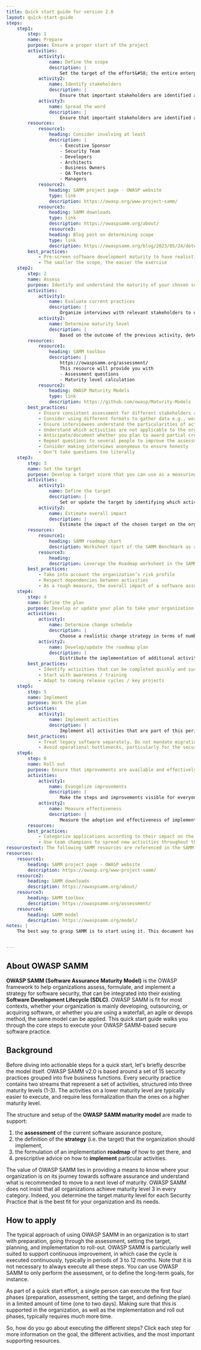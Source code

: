 ```yaml
---
title: Quick start guide for version 2.0
layout: quick-start-guide
steps:
    step1:
        step: 1
        name: Prepare
        purpose: Ensure a proper start of the project
        activities:
            activity1:
                name: Define the scope
                description: |
                    Set the target of the effort&#58; the entire enterprise, a particular application or project, a particular team.
            activity2:
                name: Identify stakeholders
                description: |
                    Ensure that important stakeholders are identified and well aligned to support the project.
            activity3:
                name: Spread the word
                description: |
                    Ensure that important stakeholders are identified and well aligned to support the project.
        resources:
            resource1:
                heading: Consider involving at least
                description: |
                    - Executive Sponsor
                    - Security Team
                    - Developers
                    - Architects
                    - Business Owners
                    - QA Testers
                    - Managers
            resource2:
                heading: SAMM project page - OWASP website
                type: link
                description: https://owasp.org/www-project-samm/
            resource3:
                heading: SAMM downloads
                type: link
                description: https://owaspsamm.org/about/
                resource3:
                heading: Blog post on determining scope
                type: link
                description: https://owaspsamm.org/blog/2023/05/24/determining-scope-when-implementing-samm/
        best_practices:
            - Pre-screen software development maturity to have realistic expectations
            - The smaller the scope, the easier the exercise
    step2:
        step: 2
        name: Assess
        purpose: Identify and understand the maturity of your chosen scope in each of the 15 software security practices
        activities:
            activity1:
                name: Evaluate current practices
                description: |
                    Organize interviews with relevant stakeholders to understand the current state of practices within your organization. You could evaluate this yourself if you understand the organization sufficiently enough. SAMM provides lightweight and detailed assessments, where the latter is an evidence-based evaluation, use the detailed one only if you want to have absolute certainty about the scores.
            activity2:
                name: Determine maturity level
                description: |
                    Based on the outcome of the previous activity, determine for each security practice the maturity level according to the SAMM maturity scoring system. Activities are scored by a multiple choice system and are averaged out for the security practice area, then added together to determine the overall score.
        resources:
            resource1:
                heading: SAMM toolbox
                description: |
                    https://owaspsamm.org/assessment/  
                    This resource will provide you with  
                    - Assessment questions
                    - Maturity level calculation
            resource2:
                heading: OWASP Maturity Models
                type: link
                description: https://github.com/owasp/Maturity-Models
        best_practices:
            - Ensure consistent assessment for different stakeholders and teams by using the same questions and interviewer
            - Consider using different formats to gather data e.g., workshops vs. interviews
            - Ensure interviewees understand the particularities of activities
            - Understand which activities are not applicable to the organization, and take this into account in the overall scoring
            - Anticipate/document whether you plan to award partial credit, or just document various judgment calls
            - Repeat questions to several people to improve the assessment quality
            - Consider making interviews anonymous to ensure honesty
            - Don’t take questions too literally
    step3:
        step: 3
        name: Set the target
        purpose: Develop a target score that you can use as a measuring stick to guide you to act on the most important activities for your situation
        activities:
            activity1:
                name: Define the target
                description: |
                    Set or update the target by identifying which activities your organization should implement ideally. Typically, this will include more lower-level than higher-level activities. Ensure that the total set of selected activities makes sense, and take into account dependencies between activities.                    
            activity2:
                name: Estimate overall impact
                description: |
                    Estimate the impact of the chosen target on the organization. Try to express in budgetary arguments.        
        resources:
            resource1:
                heading: SAMM roadmap chart
                description: Worksheet (part of the SAMM Benchmark as a comparative source)
            resource3:
                heading: 
                description: Leverage the Roadmap worksheet in the SAMM Toolbox to help calculate maturity score improvements based on future answers
        best_practices:
            - Take into account the organization’s risk profile
            - Respect dependencies between activities
            - As a rough measure, the overall impact of a software assurance effort is estimated at 5 % to 10% of the total development cost
    step4:
        step: 4
        name: Define the plan
        purpose: Develop or update your plan to take your organization to the next level
        activities:
            activity1:
                name: Determine change schedule
                description: |
                    Choose a realistic change strategy in terms of number and duration of phases. A typical roadmap consists of 4 to 6 phases for 3 to 12 months.
            activity2:
                name: Develop/update the roadmap plan
                description: |
                    Distribute the implementation of additional activities over the different roadmap phases, taking into account the effort required to implement them. Try to balance the implementation effort over the different periods, and take dependencies between activities into account.
        best_practices:
            - Identify activities that can be completed quickly and successfully early in the project
            - Start with awareness / training
            - Adapt to coming release cycles / key projects
    step5:
        step: 5
        name: Implement
        purpose: Work the plan
        activities:
            activity1:
                name: Implement activities
                description: |
                    Implement all activities that are part of this period. Consider their impact on processes, people, knowledge, and tools. The SAMM model contains prescriptive advice on how to do this. OWASP projects may help to facilitate this.
        best_practices:
            - Treat legacy software separately. Do not mandate migration unless really important.
            - Avoid operational bottlenecks, particularly for the security team
    step6:
        step: 6
        name: Roll out
        purpose: Ensure that improvements are available and effectively used within the organization
        activities:
            activity1:
                name: Evangelize improvements
                description: |
                    Make the steps and improvements visible for everyone involved by organizing trainings and communicating with management stakeholders.
            activity2:
                name: Measure effectiveness
                description: |
                    Measure the adoption and effectiveness of implemented improvements by analyzing usage and impact.
        resources:
        best_practices:
            - Categorize applications according to their impact on the organization. Focus on high-impact applications.
            - Use team champions to spread new activities throughout the organization.
resourcestext: The following SAMM resources are referenced in the SAMM Quick Start Guide
resources:
    resource1: 
        heading: SAMM project page - OWASP website
        description: https://owasp.org/www-project-samm/
    resource2: 
        heading: SAMM downloads
        description: https://owaspsamm.org/about/
    resource3:
        heading: SAMM toolbox
        description: https://owaspsamm.org/assessment/
    resource4:
        heading: SAMM model
        description: https://owaspsamm.org/model/
notes: |
    The best way to grasp SAMM is to start using it. This document has presented a number of concrete steps and supportive material to get you started. Now it’s your turn. We warmly invite you to spend a day or two on following the first steps, then you can understand and appreciate the added value of the model. Enjoy! Suggestions for improvements are welcome. Consider joining the mailing list and becoming part of the SAMM community.


---
```


## About OWASP SAMM

**OWASP SAMM (Software Assurance Maturity Model)** is the OWASP framework to help organizations assess, formulate, and implement a strategy for software security, that can be integrated into their existing **Software Development Lifecycle (SDLC)**. OWASP SAMM is fit for most contexts, whether your organization is mainly developing, outsourcing, or acquiring software, or whether you are using a waterfall, an agile or devops method, the same model can be applied. This quick start guide walks you through the core steps to execute your OWASP SAMM-based secure software practice.


## Background

Before diving into actionable steps for a quick start, let's briefly describe the model itself. OWASP SAMM v2.0 is based around a set of 15 security practices grouped into five business functions. Every security practice contains two streams that represent a set of activities, structured into three maturity levels (1-3). The activities on a lower maturity level are typically easier to execute, and require less formalization than the ones on a higher maturity level. 

The structure and setup of the **OWASP SAMM maturity model** are made to support:

1. the **assessment** of the current software assurance posture,
2. the definition of the **strategy** (i.e. the target) that the organization should implement,
3. the formulation of an implementation **roadmap** of how to get there, and
4. prescriptive advice on how to **implement** particular activities.

The value of OWASP SAMM lies in providing a means to know where your organization is on its journey towards software assurance and understand what is recommended to move to a next level of maturity. OWASP SAMM does not insist that all organizations achieve maturity level 3 in every category. Indeed, you determine the target maturity level for each Security Practice that is the best fit for your organization and its needs.

## How to apply

The typical approach of using OWASP SAMM in an organization is to start with preparation, going through the assessment, setting the target, planning, and implementation to roll-out. OWASP SAMM is particularly well suited to support continuous improvement, in which case the cycle is executed continuously, typically in periods of 3 to 12 months. Note that it is not necessary to always execute all these steps. You can use OWASP SAMM to only perform the assessment, or to define the long-term goals, for instance.

As part of a quick start effort, a single person can execute the first four phases (preparation, assessment, setting the target, and defining the plan) in a limited amount of time (one to two days). Making sure that this is supported in the organization, as well as the implementation and roll out phases, typically requires much more time.

So, how do you go about executing the different steps? Click each step for more information on the goal, the different activities, and the most important supporting resources.
